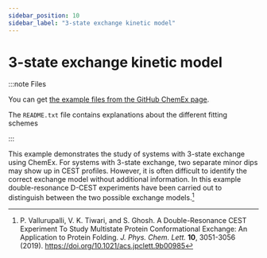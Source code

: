 ```yaml
---
sidebar_position: 10
sidebar_label: "3-state exchange kinetic model"
---
```


# 3-state exchange kinetic model

:::note Files

You can get
[the example files from the GitHub ChemEx page](https://github.com/gbouvignies/chemex/tree/master/examples/Experiments/DCEST_15N_3States).

The `README.txt` file contains explanations about the different fitting schemes

:::

This example demonstrates the study of systems with 3-state exchange using
ChemEx. For systems with 3-state exchange, two separate minor dips may show up
in CEST profiles. However, it is often difficult to identify the correct
exchange model without additional information. In this example double-resonance
D-CEST experiments have been carried out to distinguish between the two possible
exchange models.[^1]

[^1]:
    P. Vallurupalli, V. K. Tiwari, and S. Ghosh. A Double-Resonance CEST
    Experiment To Study Multistate Protein Conformational Exchange: An
    Application to Protein Folding. _J. Phys. Chem. Lett._ **10**, 3051-3056
    (2019). https://doi.org/10.1021/acs.jpclett.9b00985
